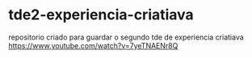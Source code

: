 # tde2-experiencia-criatiava
repositorio criado para guardar o segundo tde de experiencia criatiava
https://www.youtube.com/watch?v=7yeTNAENr8Q
